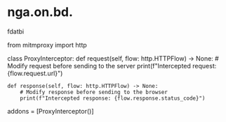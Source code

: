 # nga.on.bd.
fdatbi


from mitmproxy import http

class ProxyInterceptor:
    def request(self, flow: http.HTTPFlow) -> None:
        # Modify request before sending to the server
        print(f"Intercepted request: {flow.request.url}")

    def response(self, flow: http.HTTPFlow) -> None:
        # Modify response before sending to the browser
        print(f"Intercepted response: {flow.response.status_code}")

addons = [ProxyInterceptor()]
